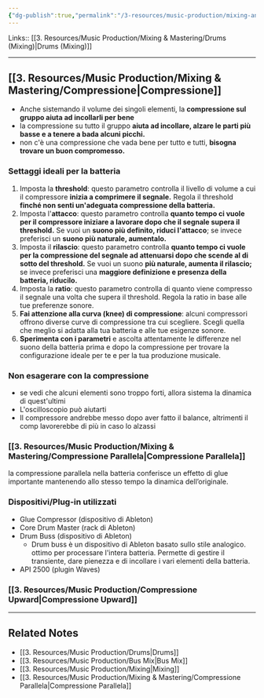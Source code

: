 ```yaml
---
{"dg-publish":true,"permalink":"/3-resources/music-production/mixing-and-mastering/drums-mix-buss/"}
---
```


Links:: [[3. Resources/Music Production/Mixing & Mastering/Drums (Mixing)\|Drums (Mixing)]]

---
## [[3. Resources/Music Production/Mixing & Mastering/Compressione\|Compressione]]

- Anche sistemando il volume dei singoli elementi, la **compressione sul gruppo aiuta ad incollarli per bene**
- la compressione su tutto il gruppo **aiuta ad incollare, alzare le parti più basse e a tenere a bada alcuni picchi.** 
- non c'è una compressione che vada bene per tutto e tutti, **bisogna trovare un buon compromesso.**

### Settaggi ideali per la batteria

1. Imposta la **threshold**: questo parametro controlla il livello di volume a cui il compressore **inizia a comprimere il segnale.** Regola il threshold **finché non senti un'adeguata compressione della batteria.**
2. Imposta l'**attacco**: questo parametro controlla **quanto tempo ci vuole per il compressore iniziare a lavorare dopo che il segnale supera il threshold.** Se vuoi un **suono più definito, riduci l'attacco**; se invece preferisci un **suono più naturale, aumentalo.**
3. Imposta il **rilascio**: questo parametro controlla **quanto tempo ci vuole per la compressione del segnale ad attenuarsi dopo che scende al di sotto del threshold.** Se vuoi un suono **più naturale, aumenta il rilascio;** se invece preferisci una **maggiore definizione e presenza della batteria, riducilo.**
4. Imposta la **ratio**: questo parametro controlla di quanto viene compresso il segnale una volta che supera il threshold. Regola la ratio in base alle tue preferenze sonore.
5. **Fai attenzione alla curva (knee) di compressione**: alcuni compressori offrono diverse curve di compressione tra cui scegliere. Scegli quella che meglio si adatta alla tua batteria e alle tue esigenze sonore.
6. **Sperimenta con i parametri** e ascolta attentamente le differenze nel suono della batteria prima e dopo la compressione per trovare la configurazione ideale per te e per la tua produzione musicale.


### Non esagerare con la compressione

- se vedi che alcuni elementi sono troppo forti, allora sistema la dinamica di quest'ultimi
- L'oscilloscopio può aiutarti
- Il compressore andrebbe messo dopo aver fatto il balance, altrimenti il comp lavorerebbe di più in caso lo alzassi


### [[3. Resources/Music Production/Mixing & Mastering/Compressione Parallela\|Compressione Parallela]]

la compressione parallela nella batteria conferisce un effetto di glue importante mantenendo allo stesso tempo la dinamica dell’originale. 

### Dispositivi/Plug-in utilizzati

- Glue Compressor (dispositivo di Ableton)
- Core Drum Master (rack di Ableton)
- Drum Buss (dispositivo di Ableton)
	- Drum buss è un dispositivo di Ableton basato sullo stile analogico. ottimo per processare l'intera batteria. Permette di gestire il transiente, dare pienezza e di incollare i vari elementi della batteria. 
- API 2500 (plugin Waves)


### [[3. Resources/Music Production/Compressione Upward\|Compressione Upward]]




---


## Related Notes

- [[3. Resources/Music Production/Drums\|Drums]]
- [[3. Resources/Music Production/Bus Mix\|Bus Mix]]
- [[3. Resources/Music Production/Mixing\|Mixing]]
- [[3. Resources/Music Production/Mixing & Mastering/Compressione Parallela\|Compressione Parallela]]




